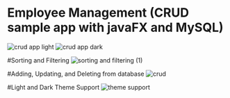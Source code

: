 # Employee Management (CRUD sample app with javaFX and MySQL)
![crud app light](https://github.com/danodoms/javafxAct5to8/assets/116992939/e07ba0a6-ccfe-4732-87c4-b84cbf67b624)
![crud app dark](https://github.com/danodoms/javafxAct5to8/assets/116992939/0ede5083-e8d3-4e8d-9a35-715abc2a17c4)

#Sorting and Filtering
![sorting and filtering (1)](https://github.com/danodoms/javafxAct5to8/assets/116992939/41280d7b-8e7d-4256-9546-9bb32bc2bb13)

#Adding, Updating, and Deleting from database
![crud](https://github.com/danodoms/javafxAct5to8/assets/116992939/ef9ba0a8-723a-41fe-9e40-3d05bb63c530)

#Light and Dark Theme Support
![theme support](https://github.com/danodoms/javafxAct5to8/assets/116992939/fa808aee-75f3-4e4c-923c-24eeca6a776a)
